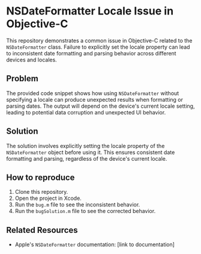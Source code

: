 # NSDateFormatter Locale Issue in Objective-C

This repository demonstrates a common issue in Objective-C related to the `NSDateFormatter` class.  Failure to explicitly set the locale property can lead to inconsistent date formatting and parsing behavior across different devices and locales.

## Problem

The provided code snippet shows how using `NSDateFormatter` without specifying a locale can produce unexpected results when formatting or parsing dates.  The output will depend on the device's current locale setting, leading to potential data corruption and unexpected UI behavior.

## Solution

The solution involves explicitly setting the locale property of the `NSDateFormatter` object before using it. This ensures consistent date formatting and parsing, regardless of the device's current locale.

## How to reproduce

1. Clone this repository.
2. Open the project in Xcode.
3. Run the `bug.m` file to see the inconsistent behavior.
4. Run the `bugSolution.m` file to see the corrected behavior.

## Related Resources

* Apple's `NSDateFormatter` documentation: [link to documentation]